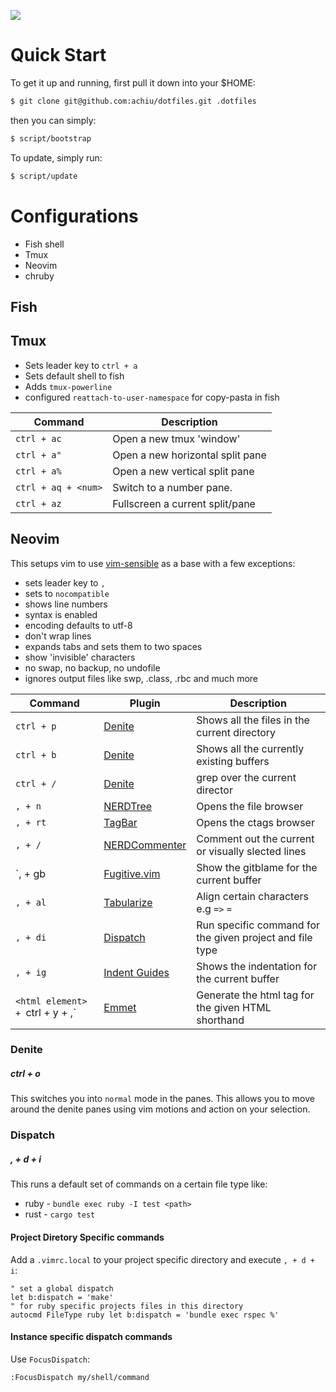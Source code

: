 ![](screenshot.png)

# Quick Start

To get it up and running, first pull it down into your $HOME:

```bash
$ git clone git@github.com:achiu/dotfiles.git .dotfiles
```

then you can simply:

```bash
$ script/bootstrap
```

To update, simply run:

```bash
$ script/update
```

# Configurations

* Fish shell
* Tmux
* Neovim
* chruby



## Fish

## Tmux

* Sets leader key to `ctrl + a`
* Sets default shell to fish
* Adds `tmux-powerline`
* configured `reattach-to-user-namespace` for copy-pasta in fish

| Command             | Description                      |
| ------              | -----------                      |
| `ctrl + ac`         | Open a new tmux 'window'         |
| `ctrl + a"`         | Open a new horizontal split pane |
| `ctrl + a%`         | Open a new vertical split pane   |
| `ctrl + aq + <num>` | Switch to a number pane.         |
| `ctrl + az`         | Fullscreen a current split/pane  |

## Neovim

This setups vim to use
[vim-sensible](https://github.com/tpope/vim-sensible) as a base with a
few exceptions:

* sets leader key to `,`
* sets to `nocompatible `
* shows line numbers
* syntax is enabled
* encoding defaults to utf-8
* don't wrap lines
* expands tabs and sets them to two spaces
* show 'invisible' characters
* no swap, no backup, no undofile
* ignores output files like swp, .class, .rbc and much more

| Command                          | Plugin                                                              | Description                                              |
| ------                           | ------                                                              | -----------                                              |
| `ctrl + p`                       | [Denite](https://github.com/Shougo/denite.nvim)                     | Shows all the files in the current directory             |
| `ctrl + b`                       | [Denite](https://github.com/Shougo/denite.nvim)                     | Shows all the  currently existing buffers                |
| `ctrl + /`                       | [Denite](https://github.com/Shougo/denite.nvim)                     | grep over the current director                           |
| `, + n`                          | [NERDTree](https://github.com/scrooloose/nerdtree)                  | Opens the file browser                                   |
| `, + rt`                         | [TagBar](https://github.com/majutsushi/tagbar)                      | Opens the ctags browser                                  |
| `, + /`                          | [NERDCommenter](https://github.com/scrooloose/nerdcommenter)        | Comment out the current or visually slected lines        |
| `, + gb                          | [Fugitive.vim](https://github.com/tpope/vim-fugitive)               | Show the gitblame for the current buffer                 |
| `, + al`                         | [Tabularize](https://github.com/godlygeek/tabular)                  | Align certain characters e.g `=>` `=`                    |
| `, + di`                         | [Dispatch](https://github.com/tpope/vim-dispatch)                   | Run specific command for the given project and file type |
| `, + ig`                         | [Indent Guides](https://github.com/nathanaelkane/vim-indent-guides) | Shows the indentation for the current buffer             |
| `<html element> + `ctrl + y + ,` | [Emmet](https://github.com/mattn/emmet-vim)                         | Generate the html tag for the given HTML shorthand       |

### Denite

##### ctrl + o

This switches you into `normal` mode in the panes. This allows you to move around the denite panes using vim motions and action on your selection.

### Dispatch

##### , + d + i

This runs a default set of commands on a certain file type like:

* ruby - `bundle exec ruby -I test <path>`
* rust - `cargo test`

#### Project Diretory Specific commands

Add a `.vimrc.local` to your project specific directory and execute `, + d + i`:

```.vimrc.local
" set a global dispatch
let b:dispatch = 'make'
" for ruby specific projects files in this directory
autocmd FileType ruby let b:dispatch = 'bundle exec rspec %'
```

#### Instance specific dispatch commands

Use `FocusDispatch`:

```vim
:FocusDispatch my/shell/command
```
